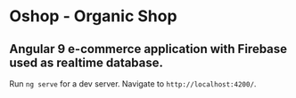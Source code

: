# Oshop - Organic Shop

## Angular 9 e-commerce application with Firebase used as realtime database. 


Run `ng serve` for a dev server. Navigate to `http://localhost:4200/`. 
